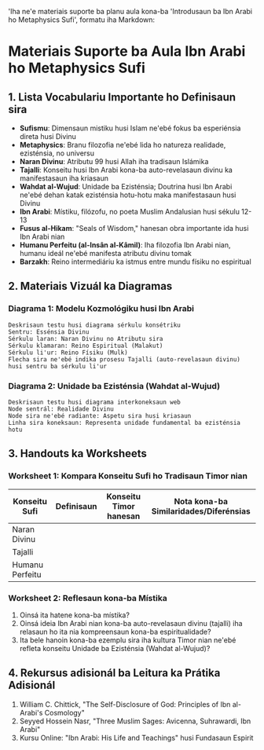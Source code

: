 'Iha ne'e materiais suporte ba planu aula kona-ba 'Introdusaun ba Ibn Arabi ho Metaphysics Sufi', formatu iha Markdown:

# Materiais Suporte ba Aula Ibn Arabi ho Metaphysics Sufi

## 1. Lista Vocabulariu Importante ho Definisaun sira

- **Sufismu**: Dimensaun mistiku husi Islam ne'ebé fokus ba esperiénsia direta husi Divinu
- **Metaphysics**: Branu filozofia ne'ebé lida ho natureza realidade, ezisténsia, no universu
- **Naran Divinu**: Atributu 99 husi Allah iha tradisaun Islámika
- **Tajalli**: Konseitu husi Ibn Arabi kona-ba auto-revelasaun divinu ka manifestasaun iha kriasaun
- **Wahdat al-Wujud**: Unidade ba Ezisténsia; Doutrina husi Ibn Arabi ne'ebé dehan katak ezisténsia hotu-hotu maka manifestasaun husi Divinu
- **Ibn Arabi**: Místiku, filózofu, no poeta Muslim Andalusian husi sékulu 12-13
- **Fusus al-Hikam**: "Seals of Wisdom," hanesan obra importante ida husi Ibn Arabi nian
- **Humanu Perfeitu (al-Insân al-Kâmil)**: Iha filozofia Ibn Arabi nian, humanu ideál ne'ebé manifesta atributu divinu tomak
- **Barzakh**: Reino intermediáriu ka istmus entre mundu físiku no espiritual

## 2. Materiais Vizuál ka Diagramas

### Diagrama 1: Modelu Kozmológiku husi Ibn Arabi
```
Deskrisaun testu husi diagrama sérkulu konsétriku
Sentru: Essénsia Divinu
Sérkulu laran: Naran Divinu no Atributu sira
Sérkulu klamaran: Reino Espiritual (Malakut)
Sérkulu li'ur: Reino Físiku (Mulk)
Flecha sira ne'ebé indika prosesu Tajalli (auto-revelasaun divinu) husi sentru ba sérkulu li'ur
```

### Diagrama 2: Unidade ba Ezisténsia (Wahdat al-Wujud)
```
Deskrisaun testu husi diagrama interkoneksaun web
Node sentrál: Realidade Divinu
Node sira ne'ebé radiante: Aspetu sira husi kriasaun
Linha sira koneksaun: Representa unidade fundamental ba ezisténsia hotu
```

## 3. Handouts ka Worksheets

### Worksheet 1: Kompara Konseitu Sufi ho Tradisaun Timor nian

| Konseitu Sufi | Definisaun | Konseitu Timor hanesan | Nota kona-ba Similaridades/Diferénsias |
|--------------|------------|--------------------------|-----------------------------------|
| Naran Divinu |            |                          |                                   |
| Tajalli      |            |                          |                                   |
| Humanu Perfeitu|            |                          |                                   |

### Worksheet 2: Reflesaun kona-ba Místika

1. Oinsá ita hatene kona-ba místika?
2. Oinsá ideia Ibn Arabi nian kona-ba auto-revelasaun divinu (tajalli) iha relasaun ho ita nia kompreensaun kona-ba espiritualidade?
3. Ita bele hanoin kona-ba ezemplu sira iha kultura Timor nian ne'ebé refleta konseitu Unidade ba Ezisténsia (Wahdat al-Wujud)?

## 4. Rekursus adisionál ba Leitura ka Prátika Adisionál

1. William C. Chittick, "The Self-Disclosure of God: Principles of Ibn al-Arabi's Cosmology"
2. Seyyed Hossein Nasr, "Three Muslim Sages: Avicenna, Suhrawardi, Ibn Arabi"
3. Kursu Online: "Ibn Arabi: His Life and Teachings" husi Fundasaun Espirit